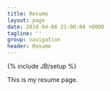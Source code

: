 ```yaml
---
title: Resume
layout: page
date: 2018-04-06 21:00:04 +0000
tagline: ''
group: navigation
header: Resume
---
```

{% include JB/setup %}    

This is my resume page.